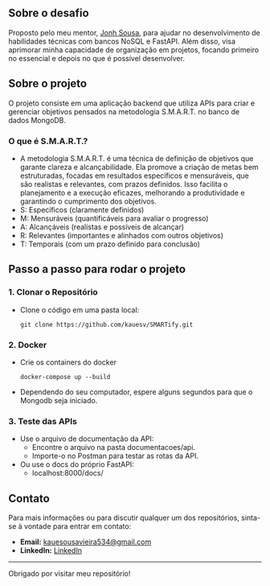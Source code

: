 ## Sobre o desafio

Proposto pelo meu mentor, [Jonh Sousa](https://www.linkedin.com/in/jonhsousa/), para ajudar no desenvolvimento de habilidades técnicas com bancos NoSQL e FastAPI. Além disso, visa aprimorar minha capacidade de organização em projetos, focando primeiro no essencial e depois no que é possível desenvolver.

## Sobre o projeto

O projeto consiste em uma aplicação backend que utiliza APIs para criar e gerenciar objetivos pensados na metodologia S.M.A.R.T. no banco de dados MongoDB.
### O que é S.M.A.R.T.?
- A metodologia S.M.A.R.T. é uma técnica de definição de objetivos que garante clareza e alcançabilidade. Ela promove a criação de metas bem estruturadas, focadas em resultados específicos e mensuráveis, que são realistas e relevantes, com prazos definidos. Isso facilita o planejamento e a execução eficazes, melhorando a produtividade e garantindo o cumprimento dos objetivos.
- S: Específicos (claramente definidos)
- M: Mensuráveis (quantificáveis para avaliar o progresso)
- A: Alcançáveis (realistas e possíveis de alcançar)
- R: Relevantes (importantes e alinhados com outros objetivos)
- T: Temporais (com um prazo definido para conclusão)

## Passo a passo para rodar o projeto
### 1. Clonar o Repositório
- Clone o código em uma pasta local:
    ```
    git clone https://github.com/kauesv/SMARTify.git
    ```

### 2. Docker
- Crie os containers do docker
    ```
    docker-compose up --build
    ```
- Dependendo do seu computador, espere alguns segundos para que o Mongodb seja iniciado.

### 3. Teste das APIs
- Use o arquivo de documentação da API:
    - Encontre o arquivo na pasta documentacoes/api.
    - Importe-o no Postman para testar as rotas da API.
- Ou use o docs do próprio FastAPI:
    - localhost:8000/docs/

## Contato

Para mais informações ou para discutir qualquer um dos repositórios, sinta-se à vontade para entrar em contato:

- **Email:** [kauesousavieira534@gmail.com](mailto:kauesousavieira534@gmail.com)
- **LinkedIn:** [LinkedIn](https://www.linkedin.com/in/kaue-sousa-vieira/)

---
Obrigado por visitar meu repositório!

